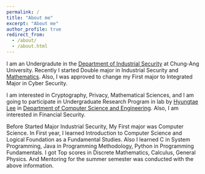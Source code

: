 ```yaml
---
permalink: /
title: "About me"
excerpt: "About me"
author_profile: true
redirect_from: 
  - /about/
  - /about.html
---
```


I am an Undergradute in the [Department of Industrial Security](https://security.cau.ac.kr) at Chung-Ang University.
Recently I started Double major in Industrial Security and [Mathematics](https://math.cau.ac.kr). Also, I was approved to change my First major to Integrated Major in Cyber Security.

I am interested in Cryptography, Privacy, Mathematical Sciences, and I am going to participate in Undergraduate Research Program in lab by [Hyungtae Lee](http://www.hyungtaelee.com/) in [Department of Computer Science and Engineering](https://cse.cau.ac.kr). Also, I am interested in Financial Security.

Before Started Major Industrial Security, My First major was Computer Science. In First year, I learned Introduction to Computer Science and Logical Foundation as a Fundamental Studies. Also I learned C in System Programming, Java in Programming Methodology, Python in Programming Fundamentals. I got Top scores in Discrete Mathematics, Calculus, General Physics. And Mentoring for the summer semester was conducted with the above information.
